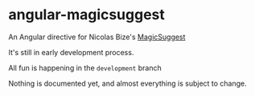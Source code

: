 # angular-magicsuggest
An Angular directive for Nicolas Bize's [MagicSuggest](https://github.com/nicolasbize/magicsuggest)

It's still in early development process.

All fun is happening in the `development` branch

Nothing is documented yet, and almost everything is subject to change.
